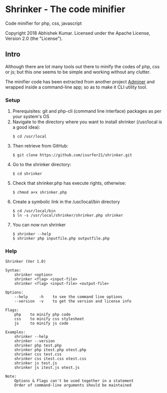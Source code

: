 # Shrinker - The code minifier
Code minifier for php, css, javascript

Copyright 2018 Abhishek Kumar.
Licensed under the Apache License, Version 2.0 (the "License").

## Intro
Although there are lot many tools out there to minify the codes of php, css or js; but this one seems to be simple and working without any clutter.

The minifier code has been extracted from another project [Adminer](https://github.com/vrana/adminer) and wrapped inside a command-line app; so as to make it CLI utility tool.

### Setup
1. Prerequisites: git and php-cli (command line interface) packages as per your system's OS
2. Navigate to the directory where you want to install shrinker (/usr/local is a good idea): 
   ```
   $ cd /usr/local 
   ```
3. Then retrieve from GitHub: 
   ```
   $ git clone https://github.com/isurfer21/shrinker.git
   ```
4. Go to the shrinker directory: 
   ```
   $ cd shrinker 
   ```
5. Check that shrinker.php has execute rights, otherwise:
   ```
   $ chmod a+x shrinker.php 
   ```
6. Create a symbolic link in the /usr/local/bin directory
   ```
   $ cd /usr/local/bin 
   $ ln -s /usr/local/shrinker/shrinker.php shrinker 
   ```
7. You can now run shrinker 
   ```
   $ shrinker --help 
   $ shrinker php inputfile.php outputfile.php
   ```

### Help
```
Shrinker (Ver 1.0)

Syntax:
    shrinker <option>
    shrinker <flag> <input-file>
    shrinker <flag> <input-file> <output-file>

Options:
    --help     -h    to see the command line options
    --version  -v    to get the version and license info

Flags:
    php    to minify php code
    css    to minify css stylesheet
    js     to minify js code

Examples:
    shrinker --help
    shrinker --version
    shrinker php test.php
    shrinker php itest.php otest.php
    shrinker css test.css
    shrinker css itest.css otest.css
    shrinker js test.js
    shrinker js itest.js otest.js

Note:
    Options & Flags can't be used together in a statement
    Order of command-line arguments should be maintained

```
